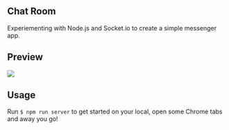 ## Chat Room
Experiementing with Node.js and Socket.io to create a simple messenger app. 

## Preview
![](https://media.giphy.com/media/2Yd3fKrrmXBeo9vg6x/giphy.gif)

## Usage
Run `$ npm run server` to get started on your local, open some Chrome tabs and away you go!

